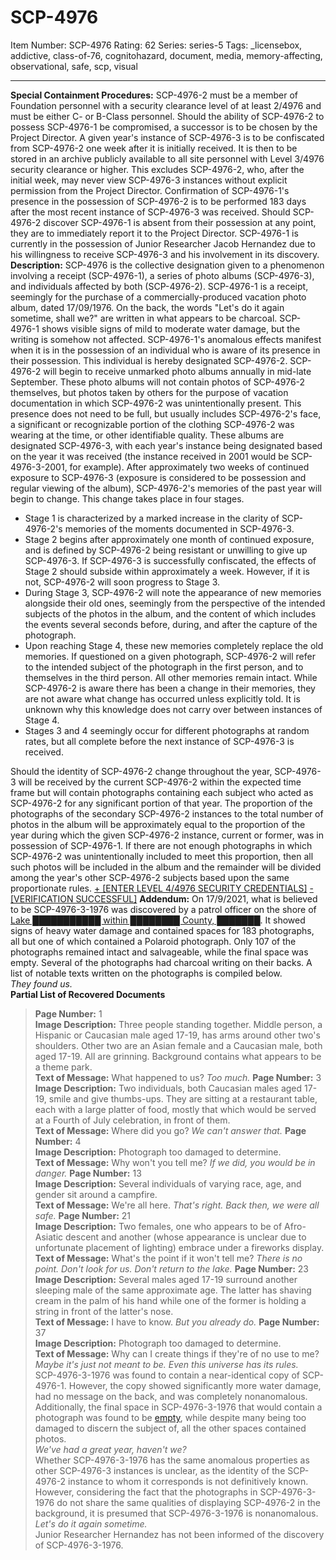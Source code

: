 # SCP-4976
Item Number: SCP-4976
Rating: 62
Series: series-5
Tags: _licensebox, addictive, class-of-76, cognitohazard, document, media, memory-affecting, observational, safe, scp, visual

---

**Special Containment Procedures:** SCP-4976-2 must be a member of Foundation personnel with a security clearance level of at least 2/4976 and must be either C- or B-Class personnel. Should the ability of SCP-4976-2 to possess SCP-4976-1 be compromised, a successor is to be chosen by the Project Director.
A given year's instance of SCP-4976-3 is to be confiscated from SCP-4976-2 one week after it is initially received. It is then to be stored in an archive publicly available to all site personnel with Level 3/4976 security clearance or higher. This excludes SCP-4976-2, who, after the initial week, may never view SCP-4976-3 instances without explicit permission from the Project Director.
Confirmation of SCP-4976-1's presence in the possession of SCP-4976-2 is to be performed 183 days after the most recent instance of SCP-4976-3 was received. Should SCP-4976-2 discover SCP-4976-1 is absent from their possession at any point, they are to immediately report it to the Project Director.
SCP-4976-1 is currently in the possession of Junior Researcher Jacob Hernandez due to his willingness to receive SCP-4976-3 and his involvement in its discovery.
**Description:** SCP-4976 is the collective designation given to a phenomenon involving a receipt (SCP-4976-1), a series of photo albums (SCP-4976-3), and individuals affected by both (SCP-4976-2).
SCP-4976-1 is a receipt, seemingly for the purchase of a commercially-produced vacation photo album, dated 17/09/1976. On the back, the words "Let's do it again sometime, shall we?" are written in what appears to be charcoal. SCP-4976-1 shows visible signs of mild to moderate water damage, but the writing is somehow not affected.
SCP-4976-1's anomalous effects manifest when it is in the possession of an individual who is aware of its presence in their possession. This individual is hereby designated SCP-4976-2.
SCP-4976-2 will begin to receive unmarked photo albums annually in mid-late September. These photo albums will not contain photos of SCP-4976-2 themselves, but photos taken by others for the purpose of vacation documentation in which SCP-4976-2 was unintentionally present. This presence does not need to be full, but usually includes SCP-4976-2's face, a significant or recognizable portion of the clothing SCP-4976-2 was wearing at the time, or other identifiable quality. These albums are designated SCP-4976-3, with each year's instance being designated based on the year it was received (the instance received in 2001 would be SCP-4976-3-2001, for example).
After approximately two weeks of continued exposure to SCP-4976-3 (exposure is considered to be possession and regular viewing of the album), SCP-4976-2's memories of the past year will begin to change. This change takes place in four stages.
  * Stage 1 is characterized by a marked increase in the clarity of SCP-4976-2's memories of the moments documented in SCP-4976-3.
  * Stage 2 begins after approximately one month of continued exposure, and is defined by SCP-4976-2 being resistant or unwilling to give up SCP-4976-3. If SCP-4976-3 is successfully confiscated, the effects of Stage 2 should subside within approximately a week. However, if it is not, SCP-4976-2 will soon progress to Stage 3.
  * During Stage 3, SCP-4976-2 will note the appearance of new memories alongside their old ones, seemingly from the perspective of the intended subjects of the photos in the album, and the content of which includes the events several seconds before, during, and after the capture of the photograph.
  * Upon reaching Stage 4, these new memories completely replace the old memories. If questioned on a given photograph, SCP-4976-2 will refer to the intended subject of the photograph in the first person, and to themselves in the third person. All other memories remain intact. While SCP-4976-2 is aware there has been a change in their memories, they are not aware what change has occurred unless explicitly told. It is unknown why this knowledge does not carry over between instances of Stage 4.
  * Stages 3 and 4 seemingly occur for different photographs at random rates, but all complete before the next instance of SCP-4976-3 is received.

Should the identity of SCP-4976-2 change throughout the year, SCP-4976-3 will be received by the current SCP-4976-2 within the expected time frame but will contain photographs containing each subject who acted as SCP-4976-2 for any significant portion of that year.
The proportion of the photographs of the secondary SCP-4976-2 instances to the total number of photos in the album will be approximately equal to the proportion of the year during which the given SCP-4976-2 instance, current or former, was in possession of SCP-4976-1.
If there are not enough photographs in which SCP-4976-2 was unintentionally included to meet this proportion, then all such photos will be included in the album and the remainder will be divided among the year's other SCP-4976-2 subjects based upon the same proportionate rules.
[\+ [ENTER LEVEL 4/4976 SECURITY CREDENTIALS]](javascript:;)
[\- [VERIFICATION SUCCESSFUL]](javascript:;)
**Addendum:** On 17/9/2021, what is believed to be SCP-4976-3-1976 was discovered by a patrol officer on the shore of [Lake ███████████ within ████████ County, ███████](/scp-2316). It showed signs of heavy water damage and contained spaces for 183 photographs, all but one of which contained a Polaroid photograph. Only 107 of the photographs remained intact and salvageable, while the final space was empty. Several of the photographs had charcoal writing on their backs. A list of notable texts written on the photographs is compiled below.  
_They found us._  
**Partial List of Recovered Documents**
> **Page Number:** 1  
>  **Image Description:** Three people standing together. Middle person, a Hispanic or Caucasian male aged 17-19, has arms around other two's shoulders. Other two are an Asian female and a Caucasian male, both aged 17-19. All are grinning. Background contains what appears to be a theme park.  
>  **Text of Message:** What happened to us?
_Too much._
> **Page Number:** 3  
>  **Image Description:** Two individuals, both Caucasian males aged 17-19, smile and give thumbs-ups. They are sitting at a restaurant table, each with a large platter of food, mostly that which would be served at a Fourth of July celebration, in front of them.  
>  **Text of Message:** Where did you go?
_We can't answer that._
> **Page Number:** 4  
>  **Image Description:** Photograph too damaged to determine.  
>  **Text of Message:** Why won't you tell me?
_If we did, you would be in danger._
> **Page Number:** 13  
>  **Image Description:** Several individuals of varying race, age, and gender sit around a campfire.  
>  **Text of Message:** We're all here.
_That's right. Back then, we were all safe._
> **Page Number:** 21  
>  **Image Description:** Two females, one who appears to be of Afro-Asiatic descent and another (whose appearance is unclear due to unfortunate placement of lighting) embrace under a fireworks display.  
>  **Text of Message:** What's the point if it won't tell me?
_There is no point. Don't look for us. Don't return to the lake._
> **Page Number:** 23  
>  **Image Description:** Several males aged 17-19 surround another sleeping male of the same approximate age. The latter has shaving cream in the palm of his hand while one of the former is holding a string in front of the latter's nose.  
>  **Text of Message:** I have to know.
_But you already do._
> **Page Number:** 37  
>  **Image Description:** Photograph too damaged to determine.  
>  **Text of Message:** Why can I create things if they're of no use to me?
_Maybe it's just not meant to be. Even this universe has its rules._  
SCP-4976-3-1976 was found to contain a near-identical copy of SCP-4976-1. However, the copy showed significantly more water damage, had no message on the back, and was completely nonanomalous. Additionally, the final space in SCP-4976-3-1976 that would contain a photograph was found to be [empty](/scp-1423), while despite many being too damaged to discern the subject of, all the other spaces contained photos.  
_We've had a great year, haven't we?_  
Whether SCP-4976-3-1976 has the same anomalous properties as other SCP-4976-3 instances is unclear, as the identity of the SCP-4976-2 instance to whom it corresponds is not definitively known. However, considering the fact that the photographs in SCP-4976-3-1976 do not share the same qualities of displaying SCP-4976-2 in the background, it is presumed that SCP-4976-3-1976 is nonanomalous.  
_Let's do it again sometime._  
Junior Researcher Hernandez has not been informed of the discovery of SCP-4976-3-1976.